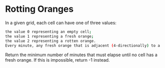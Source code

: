 # Rotting Oranges

In a given grid, each cell can have one of three values:

```bash
the value 0 representing an empty cell;
the value 1 representing a fresh orange;
the value 2 representing a rotten orange.
Every minute, any fresh orange that is adjacent (4-directionally) to a rotten orange becomes rotten.
```

Return the minimum number of minutes that must elapse until no cell has a fresh orange.  If this is impossible, return -1 instead.